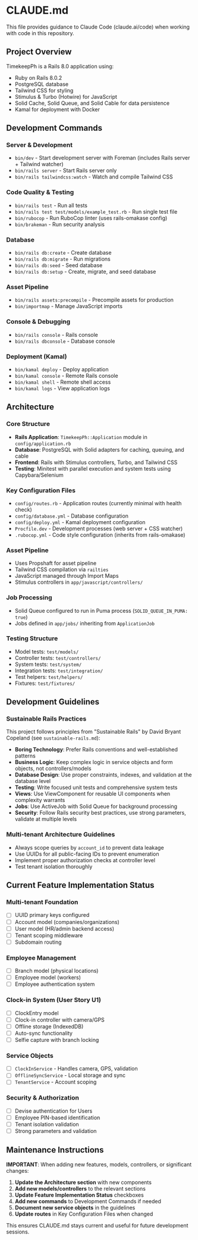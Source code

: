 # CLAUDE.md

This file provides guidance to Claude Code (claude.ai/code) when working with code in this repository.

## Project Overview

TimekeepPh is a Rails 8.0 application using:
- Ruby on Rails 8.0.2
- PostgreSQL database
- Tailwind CSS for styling
- Stimulus & Turbo (Hotwire) for JavaScript
- Solid Cache, Solid Queue, and Solid Cable for data persistence
- Kamal for deployment with Docker

## Development Commands

### Server & Development
- `bin/dev` - Start development server with Foreman (includes Rails server + Tailwind watcher)
- `bin/rails server` - Start Rails server only
- `bin/rails tailwindcss:watch` - Watch and compile Tailwind CSS

### Code Quality & Testing
- `bin/rails test` - Run all tests
- `bin/rails test test/models/example_test.rb` - Run single test file
- `bin/rubocop` - Run RuboCop linter (uses rails-omakase config)
- `bin/brakeman` - Run security analysis

### Database
- `bin/rails db:create` - Create database
- `bin/rails db:migrate` - Run migrations
- `bin/rails db:seed` - Seed database
- `bin/rails db:setup` - Create, migrate, and seed database

### Asset Pipeline
- `bin/rails assets:precompile` - Precompile assets for production
- `bin/importmap` - Manage JavaScript imports

### Console & Debugging
- `bin/rails console` - Rails console
- `bin/rails dbconsole` - Database console

### Deployment (Kamal)
- `bin/kamal deploy` - Deploy application
- `bin/kamal console` - Remote Rails console
- `bin/kamal shell` - Remote shell access
- `bin/kamal logs` - View application logs

## Architecture

### Core Structure
- **Rails Application**: `TimekeepPh::Application` module in `config/application.rb`
- **Database**: PostgreSQL with Solid adapters for caching, queuing, and cable
- **Frontend**: Rails with Stimulus controllers, Turbo, and Tailwind CSS
- **Testing**: Minitest with parallel execution and system tests using Capybara/Selenium

### Key Configuration Files
- `config/routes.rb` - Application routes (currently minimal with health check)
- `config/database.yml` - Database configuration
- `config/deploy.yml` - Kamal deployment configuration
- `Procfile.dev` - Development processes (web server + CSS watcher)
- `.rubocop.yml` - Code style configuration (inherits from rails-omakase)

### Asset Pipeline
- Uses Propshaft for asset pipeline
- Tailwind CSS compilation via `railties`
- JavaScript managed through Import Maps
- Stimulus controllers in `app/javascript/controllers/`

### Job Processing
- Solid Queue configured to run in Puma process (`SOLID_QUEUE_IN_PUMA: true`)
- Jobs defined in `app/jobs/` inheriting from `ApplicationJob`

### Testing Structure
- Model tests: `test/models/`
- Controller tests: `test/controllers/`
- System tests: `test/system/`
- Integration tests: `test/integration/`
- Test helpers: `test/helpers/`
- Fixtures: `test/fixtures/`

## Development Guidelines

### Sustainable Rails Practices
This project follows principles from "Sustainable Rails" by David Bryant Copeland (see `sustainable-rails.md`):

- **Boring Technology**: Prefer Rails conventions and well-established patterns
- **Business Logic**: Keep complex logic in service objects and form objects, not controllers/models
- **Database Design**: Use proper constraints, indexes, and validation at the database level
- **Testing**: Write focused unit tests and comprehensive system tests
- **Views**: Use ViewComponent for reusable UI components when complexity warrants
- **Jobs**: Use ActiveJob with Solid Queue for background processing
- **Security**: Follow Rails security best practices, use strong parameters, validate at multiple levels

### Multi-tenant Architecture Guidelines
- Always scope queries by `account_id` to prevent data leakage
- Use UUIDs for all public-facing IDs to prevent enumeration
- Implement proper authorization checks at controller level
- Test tenant isolation thoroughly

## Current Feature Implementation Status

### Multi-tenant Foundation
- [ ] UUID primary keys configured
- [ ] Account model (companies/organizations)
- [ ] User model (HR/admin backend access)
- [ ] Tenant scoping middleware
- [ ] Subdomain routing

### Employee Management
- [ ] Branch model (physical locations)
- [ ] Employee model (workers)
- [ ] Employee authentication system

### Clock-in System (User Story U1)
- [ ] ClockEntry model
- [ ] Clock-in controller with camera/GPS
- [ ] Offline storage (IndexedDB)
- [ ] Auto-sync functionality
- [ ] Selfie capture with branch locking

### Service Objects
- [ ] `ClockInService` - Handles camera, GPS, validation
- [ ] `OfflineSyncService` - Local storage and sync
- [ ] `TenantService` - Account scoping

### Security & Authorization
- [ ] Devise authentication for Users
- [ ] Employee PIN-based identification
- [ ] Tenant isolation validation
- [ ] Strong parameters and validation

## Maintenance Instructions

**IMPORTANT**: When adding new features, models, controllers, or significant changes:

1. **Update the Architecture section** with new components
2. **Add new models/controllers** to the relevant sections
3. **Update Feature Implementation Status** checkboxes
4. **Add new commands** to Development Commands if needed
5. **Document new service objects** in the guidelines
6. **Update routes** in Key Configuration Files when changed

This ensures CLAUDE.md stays current and useful for future development sessions.